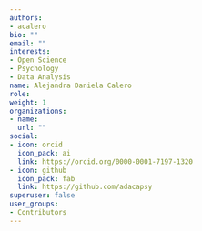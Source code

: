 ```yaml
---
authors:
- acalero
bio: ""
email: ""
interests:
- Open Science
- Psychology
- Data Analysis
name: Alejandra Daniela Calero
role:
weight: 1
organizations:
- name: 
  url: ""
social:
- icon: orcid
  icon_pack: ai
  link: https://orcid.org/0000-0001-7197-1320
- icon: github
  icon_pack: fab
  link: https://github.com/adacapsy
superuser: false
user_groups:
- Contributors
---
```

